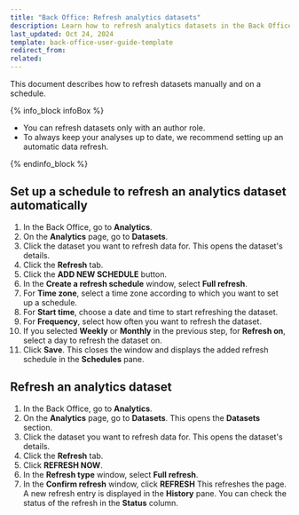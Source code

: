 ```yaml
---
title: "Back Office: Refresh analytics datasets"
description: Learn how to refresh analytics datasets in the Back Office.
last_updated: Oct 24, 2024
template: back-office-user-guide-template
redirect_from:
related:
---
```


This document describes how to refresh datasets manually and on a schedule.

{% info_block infoBox %}

- You can refresh datasets only with an author role.
- To always keep your analyses up to date, we recommend setting up an automatic data refresh.

{% endinfo_block %}


## Set up a schedule to refresh an analytics dataset automatically

1. In the Back Office, go to **Analytics**.
2. On the **Analytics** page, go to **Datasets**.
3. Click the dataset you want to refresh data for.
   This opens the dataset's details.
4. Click the **Refresh** tab.
5. Click the **ADD NEW SCHEDULE** button.
6. In the **Create a refresh schedule** window, select **Full refresh**.
7. For **Time zone**, select a time zone according to which you want to set up a schedule.
8. For **Start time**, choose a date and time to start refreshing the dataset.
9. For **Frequency**, select how often you want to refresh the dataset.
10. If you selected **Weekly** or **Monthly** in the previous step, for **Refresh on**, select a day to refresh the dataset on.
11. Click **Save**.
  This closes the window and displays the added refresh schedule in the **Schedules** pane.

## Refresh an analytics dataset

1. In the Back Office, go to **Analytics**.
2. On the **Analytics** page, go to **Datasets**.
  This opens the **Datasets** section.
3. Click the dataset you want to refresh data for.
   This opens the dataset's details.
4. Click the **Refresh** tab.
5. Click **REFRESH NOW**.
6. In the **Refresh type** window, select **Full refresh**.
7. In the **Confirm refresh** window, click **REFRESH**
  This refreshes the page. A new refresh entry is displayed in the **History** pane. You can check the status of the refresh in the **Status** column.
